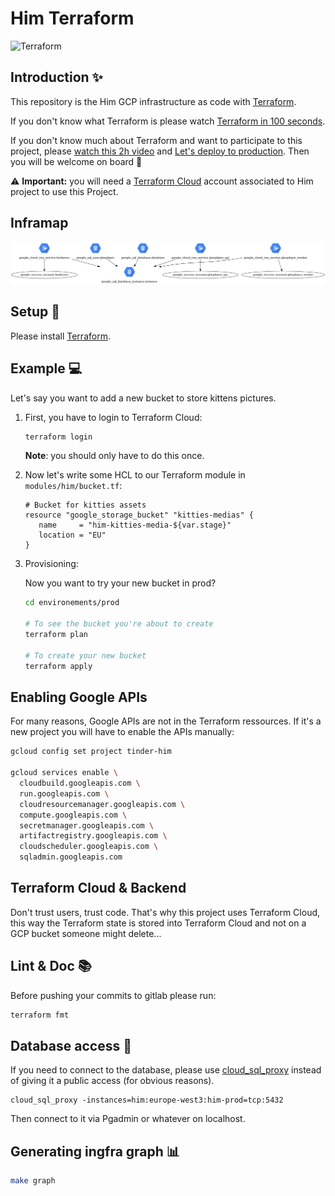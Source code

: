 # Him Terraform

<img alt="Terraform" src="https://www.datocms-assets.com/2885/1629941242-logo-terraform-main.svg" width="400px">

## Introduction ✨

This repository is the Him GCP infrastructure as code with [Terraform](https://www.terraform.io).

If you don't know what Terraform is please watch [Terraform in 100 seconds](https://youtu.be/tomUWcQ0P3k).

If you don't know much about Terraform and want to participate to this project, please [watch this 2h video](https://youtu.be/7xngnjfIlK4) and [Let's deploy to production](https://youtu.be/5p8wTOr8AbU). Then you will be welcome on board 🙂

⚠️ **Important:** you will need a [Terraform Cloud](https://app.terraform.io/session) account associated to Him project to use this Project.

## Inframap
<img src="inframap.png" alt="isolated" width="1024"/>

## Setup 🚀

Please install [Terraform](https://developer.hashicorp.com/terraform/tutorials/aws-get-started/install-cli).


## Example 💻

Let's say you want to add a new bucket to store kittens pictures.

1. First, you have to login to Terraform Cloud:

   ```bash
   terraform login
   ```
   **Note**: you should only have to do this once.

2. Now let's write some HCL to our Terraform module in `modules/him/bucket.tf`:
   
   ```hcl
   # Bucket for kitties assets
   resource "google_storage_bucket" "kitties-medias" {
      name     = "him-kitties-media-${var.stage}"
      location = "EU"
   }
   ```

3. Provisioning:

   Now you want to try your new bucket in prod?

   ```bash
   cd environements/prod

   # To see the bucket you're about to create
   terraform plan

   # To create your new bucket
   terraform apply
   ```

## Enabling Google APIs

For many reasons, Google APIs are not in the Terraform ressources. If it's a new project you will have to enable the APIs manually:

```bash
gcloud config set project tinder-him

gcloud services enable \
  cloudbuild.googleapis.com \
  run.googleapis.com \
  cloudresourcemanager.googleapis.com \
  compute.googleapis.com \
  secretmanager.googleapis.com \
  artifactregistry.googleapis.com \
  cloudscheduler.googleapis.com \
  sqladmin.googleapis.com
```


## Terraform Cloud & Backend

Don't trust users, trust code. That's why this project uses Terraform Cloud, this way the Terraform state is
stored into Terraform Cloud and not on a GCP bucket someone might delete...


## Lint & Doc 📚

Before pushing your commits to gitlab please run:

```bash
terraform fmt
```


## Database access 💾

If you need to connect to the database, please use [cloud_sql_proxy](https://cloud.google.com/sql/docs/mysql/sql-proxy?hl=fr#install) instead of giving it a public access (for obvious reasons).

```
cloud_sql_proxy -instances=him:europe-west3:him-prod=tcp:5432
```

Then connect to it via Pgadmin or whatever on localhost.


## Generating ingfra graph 📊

```bash
make graph
```